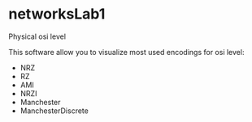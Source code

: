 # networksLab1
Physical osi level

This software allow you to visualize most used encodings for osi level:
 -  NRZ
 -  RZ
 -  AMI
 -  NRZI
 -  Manchester
 -  ManchesterDiscrete
